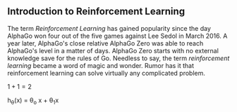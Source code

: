 
## Introduction to Reinforcement Learning


   The term _Reinforcement Learning_ has gained popularity since the day AlphaGo won four out of the five games against Lee Sedol in March 2016. A year later, AlphaGo's close relative AlphaGo Zero was able to reach AlphaGo's level in a matter of days. AlphaGo Zero starts with no external knowledge save for the rules of Go. Needless to say, the term _reinforcement learning_ became a word of magic and wonder. Rumor has it that reinforcement learning can solve virtually any complicated problem.



$1 + 1 = 2$


h<sub>&theta;</sub>(x) = &theta;<sub>o</sub> x + &theta;<sub>1</sub>x
